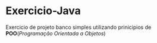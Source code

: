 # Exercicio-Java
Exercicio de projeto banco simples utilizando prinicipios de **POO**(*Programação Orientada a Objetos*)
